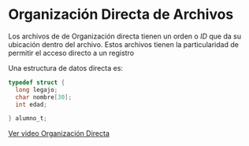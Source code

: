 # Organización Directa de Archivos

Los archivos de de Organización directa tienen un orden o *ID* que da su ubicación dentro del archivo. Estos archivos tienen la particularidad de permitir el acceso directo a un registro

Una estructura de datos directa es:
```c
typedef struct {
  long legajo;
  char nombre[30];
  int edad;

} alumno_t;

```
[Ver video Organización Directa](https://youtu.be/6lST8lXtxtk)
